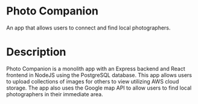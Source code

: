# Photo Companion
An app that allows users to connect and find local photographers.

# Description
Photo Companion is a monolith app with an Express backend and React frontend in NodeJS using the PostgreSQL database. This app allows users to upload collections of images for others to view utilizing AWS cloud storage. The app also uses the Google map API to allow users to find local photographers in their immediate area.
